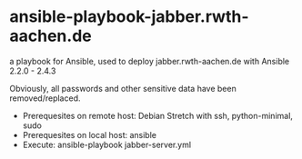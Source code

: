 # ansible-playbook-jabber.rwth-aachen.de
a playbook for Ansible, used to deploy jabber.rwth-aachen.de with Ansible 2.2.0 - 2.4.3

Obviously, all passwords and other sensitive data have been removed/replaced.

* Prerequesites on remote host:	Debian Stretch with ssh, python-minimal, sudo
* Prerequesites on local host:	ansible
* Execute:			ansible-playbook jabber-server.yml
